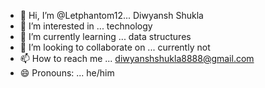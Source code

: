 - 👋 Hi, I’m @Letphantom12... Diwyansh Shukla
- 👀 I’m interested in ... technology
- 🌱 I’m currently learning ... data structures
- 💞️ I’m looking to collaborate on ... currently not
- 📫 How to reach me ... diwyanshshukla8888@gmail.com
- 😄 Pronouns: ... he/him
  

<!---
Letphantom12/Letphantom12 is a ✨ special ✨ repository because its `README.md` (this file) appears on your GitHub profile.
You can click the Preview link to take a look at your changes.
--->
